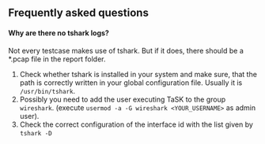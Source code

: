 ## Frequently asked questions

#### Why are there no tshark logs?
Not every testcase makes use of tshark. But if it does, there should be a *.pcap file in the report folder. 
1. Check whether tshark is installed in your system and make sure, that the path is correctly written in your global configuration file.
Usually it is `/usr/bin/tshark`.
2. Possibly you need to add the user executing TaSK to the group `wireshark`. (execute `usermod -a -G wireshark <YOUR_USERNAME>` as admin user).
3. Check the correct configuration of the interface id with the list given by `tshark -D`
